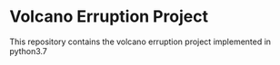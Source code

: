 # Volcano Erruption Project
This repository contains the volcano erruption project implemented in python3.7
